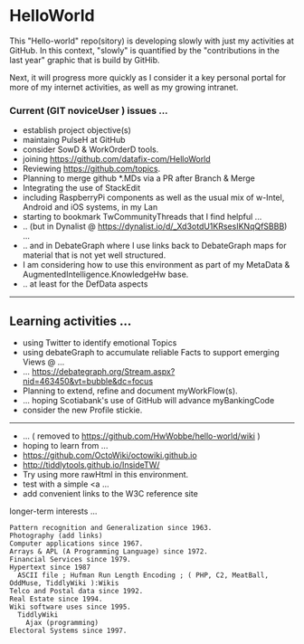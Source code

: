 # HelloWorld
This "Hello-world" repo(sitory) is developing slowly with just my activities at GitHub. In this context, "slowly" is quantified by the "contributions in the last year" graphic that is build by GitHib.

Next, it will progress more quickly as I consider it a key personal portal for more of my internet activities, as well as my growing intranet.

<h3> Current (GIT noviceUser ) issues ... </h3>

* establish project objective(s)
* maintaing PulseH at GitHub
* consider SowD & WorkOrderD tools.
* joining https://github.com/datafix-com/HelloWorld
* Reviewing https://github.com/topics.
* Planning to merge github *.MDs via a PR after Branch & Merge
* Integrating the use of StackEdit
* including RaspberryPi components as well as the usual mix of w-Intel, Android and iOS systems, in my Lan
* starting to bookmark TwCommunityThreads that I find helpful ...
* .. (but in Dynalist @ https://dynalist.io/d/_Xd3otdU1KRsesIKNqQfSBBB) ...
* .. and in DebateGraph where I use links back to DebateGraph maps for material that is not yet well structured.
* I am considering how to use this environment as part of my MetaData & AugmentedIntelligence.KnowledgeHw base.
* .. at least for the DefData aspects

<hr>
<h2> Learning activities ... </h2>

* using Twitter to identify emotional Topics
* using debateGraph to accumulate reliable Facts to support emerging Views @ ...
* ... https://debategraph.org/Stream.aspx?nid=463450&vt=bubble&dc=focus
* Planning to extend, refine and document myWorkFlow(s).
* ... hoping Scotiabank's use of GitHub will advance myBankingCode
* consider the new Profile stickie.
<hr>

* ... ( removed to https://github.com/HwWobbe/hello-world/wiki )
* hoping to learn from ...
* https://github.com/OctoWiki/octowiki.github.io
* http://tiddlytools.github.io/InsideTW/
* Try using more rawHtml in this environment.
* test with a simple <a ...
* add convenient links to the W3C reference site

longer-term interests ...

    Pattern recognition and Generalization since 1963.
    Photography (add links)
    Computer applications since 1967.
    Arrays & APL (A Programming Language) since 1972.
    Financial Services since 1979.
    Hypertext since 1987 
      ASCII file ; Hufman Run Length Encoding ; ( PHP, C2, MeatBall, OddMuse, TiddlyWiki ):Wikis 
    Telco and Postal data since 1992.
    Real Estate since 1994.
    Wiki software uses since 1995.
      TiddlyWiki
        Ajax (programming)
    Electoral Systems since 1997.
